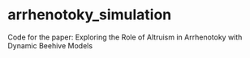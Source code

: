 # arrhenotoky_simulation
Code for the paper: Exploring the Role of Altruism in Arrhenotoky with Dynamic Beehive Models
